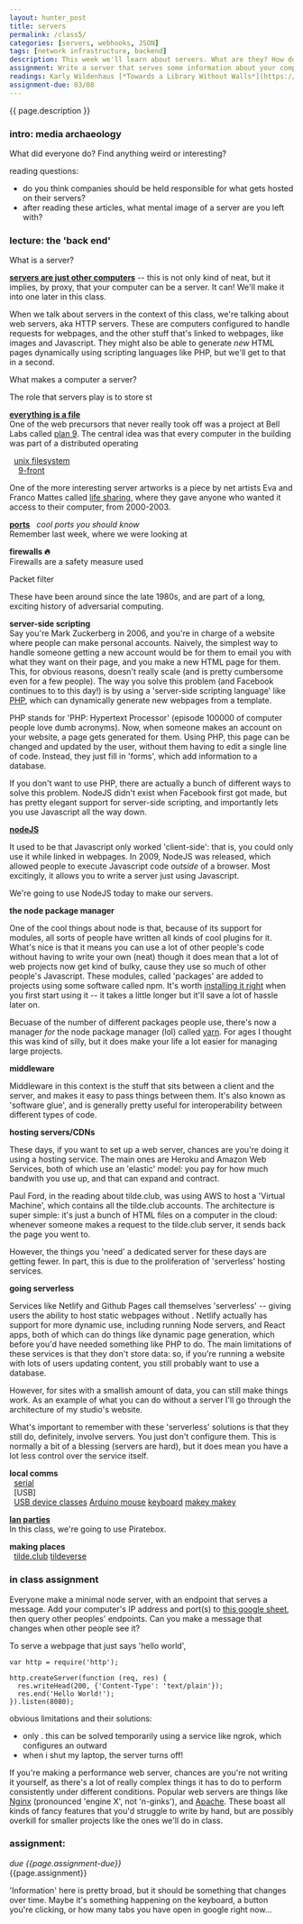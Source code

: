 ```yaml
---  
layout: hunter_post  
title: servers  
permalink: /class5/  
categories: [servers, webhooks, JSON]
tags: [network infrastructure, backend]
description: This week we'll learn about servers. What are they? How do you make one? Is everything really just a file?
assignment: Write a server that serves some information about your computer. Define an endpoint where we can find this information, which we'll talk to next class.
readings: Karly Wildenhaus [*Towards a Library Without Walls*](https://www.are.na/blog/towards-a-library-without-walls)<br>Daniel Romein (Bellingcat) [*Europol's Asian City Child Abuse Photographs Geolocated*](https://www.bellingcat.com/resources/case-studies/2018/11/08/europols-asian-city-child-abuse-photographs-geolocated/)
assignment-due: 03/08
---  
```


{{ page.description }}

### intro: media archaeology

What did everyone do? Find anything weird or interesting?

reading questions:  
* do you think companies should be held responsible for what gets hosted on their servers?
* after reading these articles, what mental image of a server are you left with?

### lecture: the 'back end'  

What is a server?

[**servers are just other computers**](https://commons.wikimedia.org/wiki/File:First-server-cern-computer-center.jpg) -- this is not only kind of neat, but it implies, by proxy, that your computer can be a server. It can! We'll make it into one later in this class. 

When we talk about servers in the context of this class, we're talking about web servers, aka HTTP servers. These are computers configured to handle requests for webpages, and the other stuff that's linked to webpages, like images and Javascript. They might also be able to generate *new* HTML pages dynamically using scripting languages like PHP, but we'll get to that in a second. 

What makes a computer a server?

The role that servers play is to store st

[**everything is a file**](https://en.wikipedia.org/wiki/Everything_is_a_file)  
One of the web precursors that never really took off was a project at Bell Labs called [plan 9](https://en.wikipedia.org/wiki/Plan_9_from_Bell_Labs). The central idea was that every computer in the building was part of a distributed operating 

  [unix filesystem](https://en.wikipedia.org/wiki/Unix_filesystem#Conventional_directory_layout)  
 
  [9-front]()

One of the more interesting server artworks is a piece by net artists Eva and Franco Mattes called [life sharing](http://0100101110101101.org/life-sharing/), where they gave anyone who wanted it access to their computer, from 2000-2003.  


[**ports**](https://en.wikipedia.org/wiki/Port_(computer_networking))  
  *cool ports you should know*  
Remember last week, where we were looking at 

**firewalls 🔥**  
Firewalls are a safety measure used 

Packet filter

These have been around since the late 1980s, and are part of a long, exciting history of adversarial computing. 

**server-side scripting**  
Say you're Mark Zuckerberg in 2006, and you're in charge of a website where people can make personal accounts. Naively, the simplest way to handle someone getting a new account would be for them to email you with what they want on their page, and you make a new HTML page for them. This, for obvious reasons, doesn't really scale (and is pretty cumbersome even for a few people). The way you solve this problem (and Facebook continues to to this day!) is by using a 'server-side scripting language' like [PHP](https://www.w3schools.com/php/php_intro.asp), which can dynamically generate new webpages from a template.

PHP stands for 'PHP: Hypertext Processor' (episode 100000 of computer people love dumb acronyms). Now, when someone makes an account on your website, a page gets generated for them. Using PHP, this page can be changed and updated by the user, without them having to edit a single line of code. Instead, they just fill in 'forms', which add information to a database.

If you don't want to use PHP, there are actually a bunch of different ways to solve this problem. NodeJS didn't exist when Facebook first got made, but has pretty elegant support for server-side scripting, and importantly lets you use Javascript all the way down.

[**nodeJS**](https://nodejs.org/en/)  

It used to be that Javascript only worked 'client-side': that is, you could only use it while linked in webpages. In 2009, NodeJS was released, which allowed people to execute Javascript code *outside* of a browser. Most excitingly, it allows you to write a server just using Javascript.

We're going to use NodeJS today to make our servers.

**the node package manager**

One of the cool things about node is that, because of its support for modules, all sorts of people have written all kinds of cool plugins for it. What's nice is that it means you can use a lot of other people's code without having to write your own (neat) though it does mean that a lot of web projects now get kind of bulky, cause they use so much of other people's Javascript. These modules, called 'packages' are added to projects using some software called npm. It's worth [installing it right](https://docs.npmjs.com/resolving-eacces-permissions-errors-when-installing-packages-globally) when you first start using it -- it takes a little longer but it'll save a lot of hassle later on.  

Becuase of the number of different packages people use, there's now a manager *for* the node package manager (lol) called [yarn](https://yarnpkg.com/). For ages I thought this was kind of silly, but it does make your life a lot easier for managing large projects.


**middleware**

Middleware in this context is the stuff that sits between a client and the server, and makes it easy to pass things between them. It's also known as 'software glue', and is generally pretty useful for interoperability between different types of code. 



**hosting servers/CDNs**  

These days, if you want to set up a web server, chances are you're doing it using a hosting service. The main ones are Heroku and Amazon Web Services, both of which use an 'elastic' model: you pay for how much bandwith you use up, and that can expand and contract.

Paul Ford, in the reading about tilde.club, was using AWS to host a 'Virtual Machine', which contains all the tilde.club accounts. The architecture is super simple: it's just a bunch of HTML files on a computer in the cloud: whenever someone makes a request to the tilde.club server, it sends back the page you went to.

However, the things you 'need' a dedicated server for these days are getting fewer. In part, this is due to the proliferation of 'serverless' hosting services.

**going serverless** 

Services like Netlify and Github Pages call themselves 'serverless' -- giving users the ability to host static webpages without . Netlify actually has support for more dynamic use, including running Node servers, and React apps, both of which can do things like dynamic page generation, which before you'd have needed something like PHP to do. The main limitations of these services is that they don't store data: so, if you're running a website with lots of users updating content, you still probably want to use a database.

However, for sites with a smallish amount of data, you can still make things work. As an example of what you can do without a server I'll go through the architecture of my studio's website.

What's important to remember with these 'serverless' solutions is that they still do, definitely, involve servers. You just don't configure them. This is normally a bit of a blessing (servers are hard), but it does mean you have a lot less control over the service itself.

**local comms**  
  [serial]()  
  [USB]  
  [USB device classes](https://en.wikipedia.org/wiki/USB#Device_classes) [Arduino mouse](https://www.arduino.cc/reference/en/language/functions/usb/mouse/) [keyboard](https://www.arduino.cc/reference/en/language/functions/usb/keyboard/) [makey makey](https://makeymakey.com)  

[**lan parties**](https://en.wikipedia.org/wiki/LAN_party)  
In this class, we're going to use Piratebox.


**making places**  
  [tilde.club](https://tilde.club) [tildeverse](https://tildeverse.org)  

### in class assignment
Everyone make a minimal node server, with an endpoint that serves a message. Add your computer's IP address and port(s) to [this google sheet](https://docs.google.com/spreadsheets/d/1Geq0eVsVNMHlhbMsSgQ6eXJzn8NPMJuBecdh-K2EpmE/edit?usp=sharing), then query other peoples' endpoints. Can you make a message that changes when other people see it?

To serve a webpage that just says 'hello world', 

```
var http = require('http');

http.createServer(function (req, res) {
  res.writeHead(200, {'Content-Type': 'text/plain'});
  res.end('Hello World!');
}).listen(8080); 
```

obvious limitations and their solutions:
* only . this can be solved temporarily using a service like ngrok, which configures an outward 
* when i shut my laptop, the server turns off!

If you're making a performance web server, chances are you're not writing it yourself, as there's a lot of really complex things it has to do to perform consistently under different conditions. Popular web servers are things like [Nginx](https://en.wikipedia.org/wiki/Nginx) (pronounced 'engine X', not 'n-ginks'), and [Apache](https://en.wikipedia.org/wiki/Apache_HTTP_Server). These boast all kinds of fancy features that you'd struggle to write by hand, but are possibly overkill for smaller projects like the ones we'll do in class.

### assignment:
*due {{page.assignment-due}}*<br>
{{page.assignment}}

'Information' here is pretty broad, but it should be something that changes over time. Maybe it's something happening on the keyboard, a button you're clicking, or how many tabs you have open in google right now...
